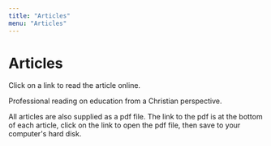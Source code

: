 ```yaml
---
title: "Articles"
menu: "Articles"
---
```

# Articles

Click on a link to read the article online.

Professional reading on education from a Christian perspective.

All articles are also supplied as a pdf file. The link to the pdf is at the bottom of each article, click on the link to open the pdf file, then save to your computer's hard disk.
